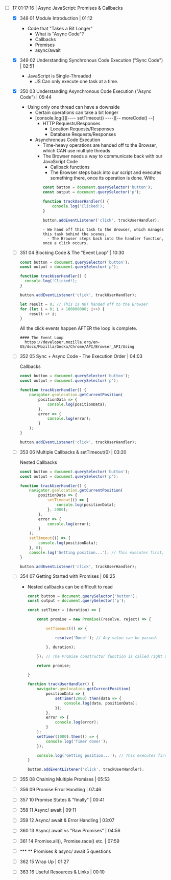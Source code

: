 - [ ] 17 01:17:16 | Async JavaScript: Promises & Callbacks  
	- [x] 348 01 Module Introduction | 01:12
	  - Code that "Takes a Bit Longer"
		- What is "Async Code"?
		- Callbacks
		- Promises
		- async/await
	- [x] 349 02 Understanding Synchronous Code Execution ("Sync Code") | 02:51
	  - JavaScript is Single-Threaded
		- JS Can only execute one task at a time.
	- [x] 350 03 Understanding Asynchronous Code Execution ("Async Code") | 05:44
	  - Using only one thread can have a downside
		- Certain operations can take a bit longer
		- [console.log()][---- setTimeout() ----][-- moreCode() --]
		  - HTTP Requests/Responses
			- Location Requests/Responses
			- Database Requests/Responses
		- Asynchronous Code Execution
			- Time-heavy operations are handed off to the Browser, which CAN use multiple threads
			- The Browser needs a way to communicate back with our JavaScript Code
				- Callback functions
				- The Browser steps back into our script and executes something there, once its operation is done.
				With:
				```javascript
				const button = document.querySelector('button');
				const output = document.querySelector('p');

				function trackUserHandler() {
					console.log('Clicked!);
				}

				button.addEventListener('click', trackUserHandler);
				```
				  - We hand off this task to the Browser, which manages this task behind the scenes.
					- The Browser steps back into the handler function, once a click occurs.
	
	- [ ] 351 04 Blocking Code & The "Event Loop" | 10:30

		```javascript
		const button = document.querySelector('button');
		const output = document.querySelector('p');

		function trackUserHandler() {
		  console.log('Clicked!);
		}

		button.addEventListener('click', trackUserHandler);

		let result = 0; // This is NOT handed off to the Browser
		for (let i = 0; i < 100000000; i++) {
			result =+ i;
		}
		```

		All the click events happen AFTER the loop is complete.

		  #### The Event Loop
			https://developer.mozilla.org/en-US/docs/Mozilla/Gecko/Chrome/API/Browser_API/Using

	- [ ] 352 05 Sync + Async Code - The Execution Order | 04:03

		Callbacks	
		```javascript
		const button = document.querySelector('button');
		const output = document.querySelector('p');

		function trackUserHandler() {
			navigator.geolocation.getCurrentPosition(
				positionData => {
					console.log(positionData);
				},
				error => {
					console.log(error);
				}
			);
		}

		button.addEventListener('click', trackUserHandler);
		```

	- [ ] 353 06 Multiple Callbacks & setTimeout(0) | 03:20

		Nested Callbacks
		```javascript
		const button = document.querySelector('button');
		const output = document.querySelector('p');

		function trackUserHandler() {
			navigator.geolocation.getCurrentPosition(
				positionData => {
					setTimeout(() => {
						console.log(positionData);
					}, 2000);
				},
				error => {
					console.log(error);
				}
			);
			setTimeout(() => {
				console.log(positionData);
			}, 0);
			console.log('Getting position...'); // This executes first, because it's in the stack first
		}

		button.addEventListener('click', trackUserHandler);
		```

	- [ ] 354 07 Getting Started with Promises | 08:25
	  - Nested callbacks can be difficult to read

		```javascript
		const button = document.querySelector('button');
		const output = document.querySelector('p');

		const setTimer = (duration) => {

			const promise = new Promise((resolve, reject) => {

				setTimeout(() => {

					resolve('Done!'); // Any value can be passed.

				}, duration);

			}); // The Promise constructor function is called right away.

			return promise;

		}

		function trackUserHandler() {
			navigator.geolocation.getCurrentPosition(
				positionData => {
					setTimer(2000).then(data => {
						console.log(data, positionData);
					});
				},
				error => {
					console.log(error);
				}
			);
			setTimer(1000).then(() => {
				console.log('Timer done!');
			});

			console.log('Getting position...'); // This executes first, because it's in the stack first
		}

		button.addEventListener('click', trackUserHandler);
		```

	- [ ] 355 08 Chaining Multiple Promises | 05:53  
	- [ ] 356 09 Promise Error Handling | 07:46  
	- [ ] 357 10 Promise States & "finally" | 00:41  
	- [ ] 358 11 Async/ await | 09:11  
	- [ ] 359 12 Async/ await & Error Handling | 03:07  
	- [ ] 360 13 Async/ await vs "Raw Promises" | 04:56  
	- [ ] 361 14 Promise.all(), Promise.race() etc. | 07:59  
	- [ ] *** ** Promises & async/ await 5 questions
	- [ ] 362 15 Wrap Up | 01:27
	- [ ] 363 16 Useful Resources & Links | 00:10